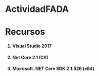 # ActividadFADA

## <h1>Recursos</h1>

<ol>

#### <li>Visual Studio 2017</li>

#### <li>Net Core 2.1 (C#)</li>

#### <li>Microsoft .NET Core SDK 2.1.526 (x64)</li>

</ol>
